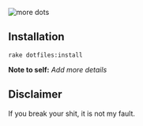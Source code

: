 ![more dots](https://raw.githubusercontent.com/franks921/dotfiles/master/assets/dots.jpg)

## Installation

```
rake dotfiles:install
```

**Note to self:** _Add more details_

## Disclaimer

If you break your shit, it is not my fault.
